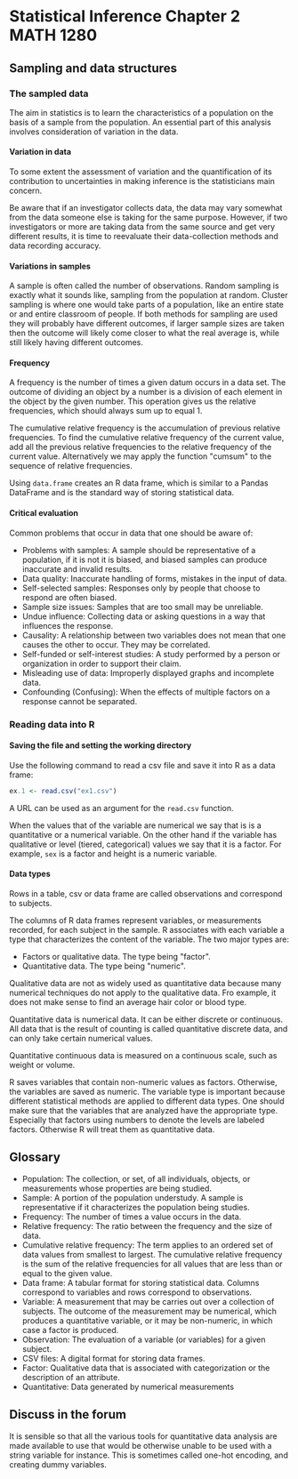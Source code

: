 
# Statistical Inference Chapter 2 MATH 1280

## Sampling and data structures
### The sampled data
The aim in statistics is to learn the characteristics of a population on the basis of a sample from the population. An essential part of this analysis involves consideration of variation in the data.

#### Variation in data
To some extent the assessment of variation and the quantification of its contribution to uncertainties in making inference is the statisticians main concern. 

Be aware that if an investigator collects data, the data may vary somewhat from the data someone else is taking for the same purpose. However, if two investigators or more are taking data from the same source and get very different results, it is time to reevaluate their data-collection methods and data recording accuracy.

#### Variations in samples
A sample is often called the number of observations. Random sampling is exactly what it sounds like, sampling from the population at random. Cluster sampling is where one would take parts of a population, like an entire state or and entire classroom of people. If both methods for sampling are used they will probably have different outcomes, if larger sample sizes are taken then the outcome will likely come closer to what the real average is, while still likely having different outcomes. 

#### Frequency
A frequency is the number of times a given datum occurs in a data set. The outcome of dividing an object by a number is a division of each element in the object by the given number. This operation gives us the relative frequencies, which should always sum up to equal 1.

The cumulative relative frequency is the accumulation of previous relative frequencies. To find the cumulative relative frequency of the current value, add all the previous relative frequencies to the relative frequency of the current value. Alternatively we may apply the function "cumsum" to the sequence of relative frequencies.

Using `data.frame` creates an R data frame, which is similar to a Pandas DataFrame and is the standard way of storing statistical data.

#### Critical evaluation
Common problems that occur in data that one should be aware of:
* Problems with samples: A sample should be representative of a population, if it is not it is biased, and biased samples can produce inaccurate and invalid results.
* Data quality: Inaccurate handling of forms, mistakes in the input of data. 
* Self-selected samples: Responses only by people that choose to respond are often biased.
* Sample size issues: Samples that are too small may be unreliable.
* Undue influence: Collecting data or asking questions in a way that influences the response.
* Causality: A relationship between two variables does not mean that one causes the other to occur. They may be correlated.
* Self-funded or self-interest studies: A study performed by a person or organization in order to support their claim.
* Misleading use of data: Improperly displayed graphs and incomplete data.
* Confounding (Confusing): When the effects of multiple factors on a response cannot be separated. 

### Reading data into R
#### Saving the file and setting the working directory
Use the following command to read a csv file and save it into R as a data frame:
```r
ex.1 <- read.csv("ex1.csv")
```
A URL can be used as an argument for the `read.csv` function.

When the values that of the variable are numerical we say that is is a quantitative or a numerical variable. On the other hand if the variable has qualitative or level (tiered, categorical) values we say that it is a factor. For example, `sex` is a factor and height is a numeric variable.


#### Data types
Rows in a table, csv or data frame are called observations and correspond to subjects.

The columns of R data frames represent variables, or measurements recorded, for each subject in the sample. R associates with each variable a type that characterizes the content of the variable. The two major types are:
* Factors or qualitative data. The type being "factor".
* Quantitative data. The type being "numeric".

Qualitative data are not as widely used as quantitative data because many numerical techniques do not apply to the qualitative data. Fro example, it does not make sense to find an average hair color or blood type.

Quantitative data is numerical data. It can be either discrete or continuous. All data that is the result of counting is called quantitative discrete data, and can only take certain numerical values.

Quantitative continuous data is measured on a continuous scale, such as weight or volume.

R saves variables that contain non-numeric values as factors. Otherwise, the variables are saved as numeric. The variable type is important because different statistical methods are applied to different data types. One should make sure that the variables that are analyzed have the appropriate type. Especially that factors using numbers to denote the levels are labeled factors. Otherwise R will treat them as quantitative data.

## Glossary
* Population: The collection, or set, of all individuals, objects, or measurements whose properties are being studied.
* Sample: A portion of the population understudy. A sample is representative if it characterizes the population being studies.
* Frequency: The number of times a value occurs in the data.
* Relative frequency: The ratio between the frequency and the size of data.
* Cumulative relative frequency: The term applies to an ordered set of data values from smallest to largest. The cumulative relative frequency is the sum of the relative frequencies for all values that are less than or equal to the given value.
* Data frame: A tabular format for storing statistical data. Columns correspond to variables and rows correspond to observations.
* Variable: A measurement that may be carries out over a collection of subjects. The outcome of the measurement may be numerical, which produces a quantitative variable, or it may be non-numeric, in which case a factor is produced.
* Observation: The evaluation of a variable (or variables) for a given subject.
* CSV files: A digital format for storing data frames.
* Factor: Qualitative data that is associated with categorization or the description of an attribute.
* Quantitative: Data generated by numerical measurements

## Discuss in the forum
It is sensible so that all the various tools for quantitative data analysis are made available to use that would be otherwise unable to be used with a string variable for instance. This is sometimes called one-hot encoding, and creating dummy variables.